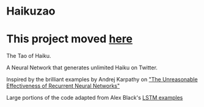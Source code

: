 Haikuzao
========

# This project moved [here](https://github.com/herval/creative_machines)

The Tao of Haiku.

A Neural Network that generates unlimited Haiku on Twitter.

Inspired by the brilliant examples by Andrej Karpathy on ["The Unreasonable Effectiveness of Recurrent Neural Networks"](http://karpathy.github.io/2015/05/21/rnn-effectiveness/)

Large portions of the code adapted from Alex Black's [LSTM examples](https://github.com/deeplearning4j/dl4j-0.4-examples/blob/master/src/main/java/org/deeplearning4j/examples/rnn/GravesLSTMCharModellingExample.java)
